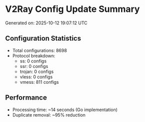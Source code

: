 # V2Ray Config Update Summary
Generated on: 2025-10-12 19:07:12 UTC

## Configuration Statistics
- Total configurations: 8698
- Protocol breakdown:
  - ss: 0 configs
  - ssr: 0 configs
  - trojan: 0 configs
  - vless: 0 configs
  - vmess: 811 configs

## Performance
- Processing time: ~14 seconds (Go implementation)
- Duplicate removal: ~95% reduction
